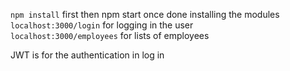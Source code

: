 `npm install` first then npm start once done installing the modules <br />
`localhost:3000/login` for logging in the user <br />
`localhost:3000/employees` for lists of employees <br />

JWT is for the authentication in log in
